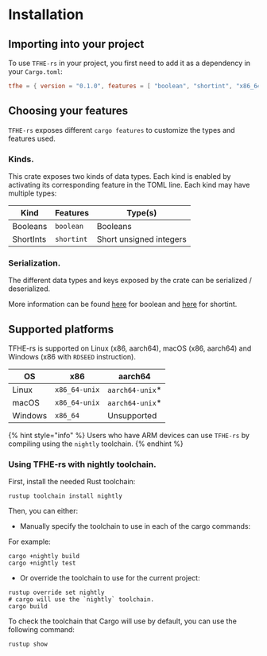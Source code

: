 # Installation

## Importing into your project

To use `TFHE-rs` in your project, you first need to add it as a dependency in your `Cargo.toml`:

```toml
tfhe = { version = "0.1.0", features = [ "boolean", "shortint", "x86_64-unix" ] }
```

## Choosing your features

`TFHE-rs` exposes different `cargo features` to customize the types and features used.

### Kinds.

This crate exposes two kinds of data types. Each kind is enabled by activating its corresponding feature in the TOML line. Each kind may have multiple types:

| Kind      | Features   | Type(s)                 |
| --------- | ---------- | ----------------------- |
| Booleans  | `boolean`  | Booleans                |
| ShortInts | `shortint` | Short unsigned integers |

### Serialization.

The different data types and keys exposed by the crate can be serialized / deserialized.

More information can be found [here](../Booleans/serialization.md) for boolean and [here](../shortint/serialization.md) for shortint.

## Supported platforms

TFHE-rs is supported on Linux (x86, aarch64), macOS (x86, aarch64) and Windows (x86 with `RDSEED` instruction).

| OS      | x86           | aarch64          |
| ------- | ------------- | ---------------- |
| Linux   | `x86_64-unix` | `aarch64-unix`\* |
| macOS   | `x86_64-unix` | `aarch64-unix`\* |
| Windows | `x86_64`      | Unsupported      |

{% hint style="info" %}
Users who have ARM devices can use `TFHE-rs` by compiling using the `nightly` toolchain.
{% endhint %}

### Using TFHE-rs with nightly toolchain.

First, install the needed Rust toolchain:

```shell
rustup toolchain install nightly
```

Then, you can either:

* Manually specify the toolchain to use in each of the cargo commands:

For example:

```shell
cargo +nightly build
cargo +nightly test
```

* Or override the toolchain to use for the current project:

```shell
rustup override set nightly
# cargo will use the `nightly` toolchain.
cargo build
```

To check the toolchain that Cargo will use by default, you can use the following command:

```shell
rustup show
```
